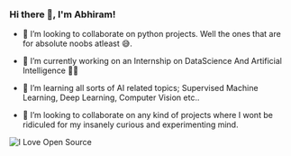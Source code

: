 ### Hi there 👋, I'm Abhiram!

- 👯 I’m looking to collaborate on python projects. Well the ones that are for absolute noobs atleast :sweat_smile:.

- 🔭 I’m currently working on an Internship on DataScience And Artificial Intelligence :man_technologist:

- 🌱 I’m learning all sorts of AI related topics; Supervised Machine Learning, Deep Learning, Computer Vision etc..

- 👯 I’m looking to collaborate on any kind of projects where I wont be ridiculed for my insanely curious and experimenting mind.

![I Love Open Source](https://firstcontributions.github.io/open-source-badges/badges/open-source-v1/open-source-150x25.png)



<!--
**codesterlife/codesterlife** is a ✨ _special_ ✨ repository because its `README.md` (this file) appears on your GitHub profile.

Here are some ideas to get you started:

- 🔭 I’m currently working on ...
- 🌱 I’m currently learning ...
- 👯 I’m looking to collaborate on ...
- 🤔 I’m looking for help with ...
- 💬 Ask me about ...
- 📫 How to reach me: ...
- 😄 Pronouns: ...
- ⚡ Fun fact: ...
-->

